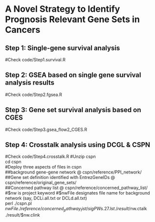 # A Novel Strategy to Identify Prognosis Relevant Gene Sets in Cancers
## Step 1: Single-gene survival analysis
#Check code/Step1.survival.R  
## Step 2: GSEA based on single gene survival analysis results
#Check code/Step2.fgsea.R  
## Step 3: Gene set survival analysis based on CGES
#Check code/Step3.gsea_flow2_CGES.R
## Step 4: Crosstalk analysis using DCGL & CSPN
#Check code/Step4.crosstalk.R
#Unzip cspn  
cd cspn  
#Deploy three aspects of files in cspn  
##background gene-gene network @ cspn/reference/PPI_network/  
##Gene set definition identified with EntrezGeneIDs @ cspn/reference/original_gene_sets/  
##Concerned pathway list @ cspn/reference/concerned_pathway_list/  
#$nw is project keyword  
#$nwFile designates file name for background network (say, DCLi.all.txt or DCLd.all.txt)  
perl ./cspn.pl $nwFile ./reference/concerned_pathway_list/sigPWs.27.lst ./result/$nw.ctalk ./result/$nw.clink  
